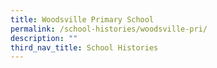 ```yaml
---
title: Woodsville Primary School
permalink: /school-histories/woodsville-pri/
description: ""
third_nav_title: School Histories
---
```


